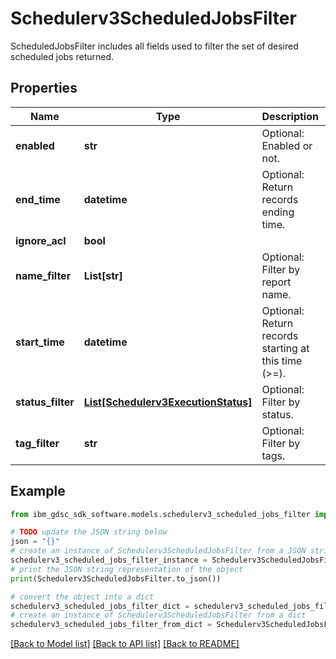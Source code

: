 # Schedulerv3ScheduledJobsFilter

ScheduledJobsFilter includes all fields used to filter the set of desired scheduled jobs returned.

## Properties

Name | Type | Description | Notes
------------ | ------------- | ------------- | -------------
**enabled** | **str** | Optional: Enabled or not. | [optional] 
**end_time** | **datetime** | Optional: Return records ending time. | [optional] 
**ignore_acl** | **bool** |  | [optional] 
**name_filter** | **List[str]** | Optional: Filter by report name. | [optional] 
**start_time** | **datetime** | Optional: Return records starting at this time (&gt;&#x3D;). | [optional] 
**status_filter** | [**List[Schedulerv3ExecutionStatus]**](Schedulerv3ExecutionStatus.md) | Optional: Filter by status. | [optional] 
**tag_filter** | **str** | Optional: Filter by tags. | [optional] 

## Example

```python
from ibm_gdsc_sdk_software.models.schedulerv3_scheduled_jobs_filter import Schedulerv3ScheduledJobsFilter

# TODO update the JSON string below
json = "{}"
# create an instance of Schedulerv3ScheduledJobsFilter from a JSON string
schedulerv3_scheduled_jobs_filter_instance = Schedulerv3ScheduledJobsFilter.from_json(json)
# print the JSON string representation of the object
print(Schedulerv3ScheduledJobsFilter.to_json())

# convert the object into a dict
schedulerv3_scheduled_jobs_filter_dict = schedulerv3_scheduled_jobs_filter_instance.to_dict()
# create an instance of Schedulerv3ScheduledJobsFilter from a dict
schedulerv3_scheduled_jobs_filter_from_dict = Schedulerv3ScheduledJobsFilter.from_dict(schedulerv3_scheduled_jobs_filter_dict)
```
[[Back to Model list]](../README.md#documentation-for-models) [[Back to API list]](../README.md#documentation-for-api-endpoints) [[Back to README]](../README.md)


